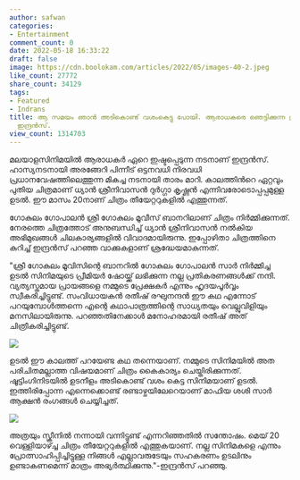 ```yaml
---
author: safwan
categories:
- Entertainment
comment_count: 0
date: 2022-05-18 16:33:22
draft: false
image: https://cdn.boolokam.com/articles/2022/05/images-40-2.jpeg
like_count: 27772
share_count: 34129
tags:
- Featured
- Indrans
title: ആ സമയം ഞാൻ അടികൊണ്ട് വശംകെട്ടു പോയി. ആരാധകരെ ഞെട്ടിക്കുന്ന തുറന്നു പറച്ചിലുമായി
  ഇന്ദ്രൻസ്.
view_count: 1314703
---
```


മലയാളസിനിമയിൽ ആരാധകർ ഏറെ ഇഷ്ടപ്പെടുന്ന നടനാണ് ഇന്ദ്രൻസ്. ഹാസ്യനടനായി അരങ്ങേറി പിന്നീട് ഒട്ടനവധി നിരവധി പ്രധാനവേഷത്തിലെത്തുന്ന മികച്ച നടനായി താരം മാറി. കാലത്തിൻറെ ഏറ്റവും പുതിയ ചിത്രമാണ് ധ്യാൻ ശ്രീനിവാസൻ ദുർഗ്ഗാ കൃഷ്ണൻ എന്നിവരോടൊപ്പപ്പമുള്ള ഉടൽ. ഈ മാസം 20നാണ് ചിത്രം തീയേറ്ററുകളിൽ എത്തുന്നത്.

ഗോകുലം ഗോപാലൻ ശ്രീ ഗോകുലം മൂവീസ് ബാനറിലാണ് ചിത്രം നിർമ്മിക്കുന്നത്. നേരത്തെ ചിത്രത്തോട് അനുബന്ധിച്ച് ധ്യാൻ ശ്രീനിവാസൻ നൽകിയ അഭിമുഖങ്ങൾ ചിലകാര്യങ്ങളിൽ വിവാദമായിരുന്നു. ഇപ്പോഴിതാ ചിത്രത്തിനെ കുറിച്ച് ഇന്ദ്രൻസ് പറഞ്ഞ വാക്കുകളാണ് ശ്രദ്ധേയമാകുന്നത്.

  
"ശ്രീ ഗോകുലം മൂവിസിന്റെ ബാനറിൽ ഗോകുലം ഗോപാലൻ സാർ നിർമ്മിച്ച ഉടൽ സിനിമയുടെ പ്രീമിയർ ഷോയ്ക്ക് ലഭിക്കുന്ന നല്ല പ്രതികരണങ്ങൾക്ക് നന്ദി. വ്യത്യസ്തമായ പ്രായങ്ങളെ നമ്മുടെ പ്രേക്ഷകർ എന്നും ഹൃദയപൂർവ്വം സ്വീകരിച്ചിട്ടുണ്ട്. സംവിധായകൻ രതീഷ് രഘുനന്ദൻ ഈ കഥ എന്നോട് പറയുമ്പോൾത്തന്നെ എന്റെ കഥാപാത്രത്തിന്റെ സാധ്യതയും വെല്ലുവിളിയും മനസിലായിരുന്നു. പറഞ്ഞതിനേക്കാൾ മനോഹരമായി രതീഷ് അത് ചിത്രീകരിച്ചിട്ടുണ്ട്.

![](https://cdn.boolokam.com/articles/2022/05/images-40-2.jpeg)

ഉടൽ ഈ കാലത്ത് പറയേണ്ട കഥ തന്നെയാണ്. നമ്മുടെ സിനിമയിൽ അത പരിചിതമല്ലാത്ത വിഷയമാണ് ചിത്രം കൈകാര്യം ചെയ്തിരിക്കുന്നത്. ഷൂട്ടിംഗിനിടയിൽ ഉടനീളം അടികൊണ്ട് വശം കെട്ട സിനിമയാണ് ഉടൽ. ഇത്തിരിപ്പോന്ന എന്നെക്കൊണ്ട് രണ്ടാഴ്ചയിലേറെയാണ് മാഫിയ ശശി സാർ ആക്ഷൻ രംഗങ്ങൾ ചെയ്യിച്ചത്.

![](https://cdn.boolokam.com/articles/2022/05/images-39-2.jpeg)

അത്രയും സ്ക്രീനിൽ നന്നായി വന്നിട്ടുണ്ട് എന്നറിഞ്ഞതിൽ സന്തോഷം. മെയ് 20 വെള്ളിയാഴ്ച്ച ചിത്രം തീയേറ്ററുകളിൽ എത്തുകയാണ്. നല്ല സിനിമകളെ എന്നും പ്രോത്സാഹിപ്പിച്ചിട്ടുള്ള നിങ്ങൾ എല്ലാവരുടേയും സഹകരണം ഉടലിനും ഉണ്ടാകണമെന്ന് മാത്രം അഭ്യർത്ഥിക്കുന്നു."-ഇന്ദ്രൻസ് പറഞ്ഞു.